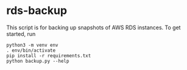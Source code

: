rds-backup
==========

This script is for backing up snapshots of AWS RDS instances. To get
started, run

    python3 -m venv env
    . env/bin/activate
    pip install -r requirements.txt
    python backup.py --help
